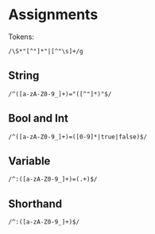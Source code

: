 # Assignments

Tokens:
```
/\S*"[^"]*"|[^"\s]+/g
```

## String

```
/^([a-zA-Z0-9_]+)="([^"]*)"$/
```

## Bool and Int

```
/^([a-zA-Z0-9_]+)=([0-9]*|true|false)$/
```

## Variable

```
/^:([a-zA-Z0-9_]+)=(.+)$/
```

## Shorthand

```
/^:([a-zA-Z0-9_]+)$/
```
